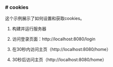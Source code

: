 ### # cookies

这个示例展示了如何设置和获取cookies。

1. 构建并运行服务器

2. 访问登录页面：http://localhost:8080/login

3. 在30秒内访问主页（http://localhost:8080/home）

4. 30秒后访问主页（http://localhost:8080/home）
